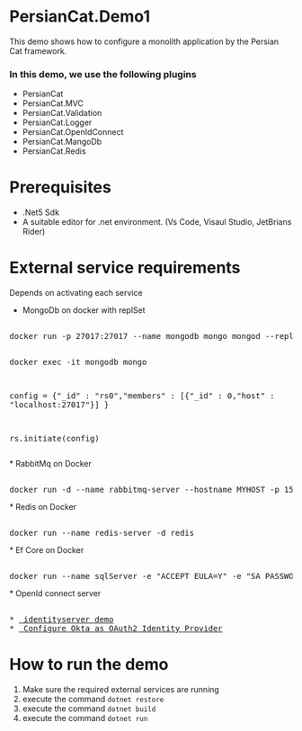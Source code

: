 # PersianCat.Demo1
This demo shows how to configure a monolith application by the Persian Cat framework.

<div>
<h3>In this demo, we use the following plugins</h3>
</div>

- PersianCat
- PersianCat.MVC
- PersianCat.Validation
- PersianCat.Logger
- PersianCat.OpenIdConnect
- PersianCat.MangoDb
- PersianCat.Redis


# Prerequisites
* .Net5 Sdk
* A suitable editor for .net environment. (Vs Code, Visaul Studio, JetBrians Rider)

# External service requirements
Depends on activating each service
* MongoDb on docker with replSet
<div>
<pre> 
docker run -p 27017:27017 --name mongodb mongo mongod --replSet rs0

docker exec -it mongodb mongo

config = {"_id" : "rs0","members" : [{"_id" : 0,"host" : "localhost:27017"}] }

rs.initiate(config)
</pre>
</div>
* RabbitMq on Docker
<div>
<pre> 
docker run -d --name rabbitmq-server --hostname MYHOST -p 15672:15672 -p 5672:5672 rabbitmq:3-management
</pre>
</div>
* Redis on Docker
<div>
<pre> 
docker run --name redis-server -d redis
</pre>
</div>
* Ef Core on Docker
<pre> 
docker run --name sqlServer -e "ACCEPT_EULA=Y" -e "SA_PASSWORD=MyStrongPassword" -p 1433:1433 -d mcr.microsoft.com/mssql/server:2017-CU8-ubuntu
</pre>
</div>
* OpenId connect server
<pre> 
* <a href="https://demo.identityserver.io/"> identityserver demo</a>
* <a href="https://auth0.com/docs/protocols/configure-okta-as-oauth2-identity-provider"> Configure Okta as OAuth2 Identity Provider</a>
</pre>
</div>


# How to run the demo
1. Make sure the required external services are running
1. execute the command `dotnet restore`
1. execute the command `dotnet build`
1. execute the command `dotnet run`
